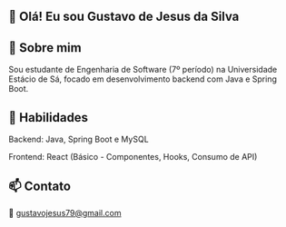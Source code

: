 ## 👋 Olá! Eu sou Gustavo de Jesus da Silva

## 💼 Sobre mim

Sou estudante de Engenharia de Software (7º período) na Universidade Estácio de Sá, focado em desenvolvimento backend com Java e Spring Boot. 

## 🚀 Habilidades

Backend: Java, Spring Boot e MySQL

Frontend: React (Básico - Componentes, Hooks, Consumo de API)

## 📫 Contato

📧 gustavojesus79@gmail.com
